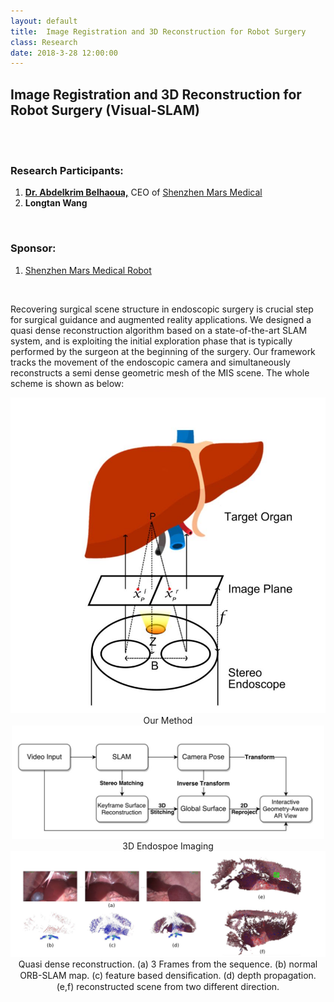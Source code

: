 ```yaml
---
layout: default
title:  Image Registration and 3D Reconstruction for Robot Surgery
class: Research
date: 2018-3-28 12:00:00
---
```



## Image Registration and 3D Reconstruction for Robot Surgery (Visual-SLAM)  
  
<br><br>


### Research Participants:

1. [**Dr. Abdelkrim Belhaoua,**](https://www.marssurgicalrobot.com/about) CEO of [Shenzhen Mars Medical](https://www.marssurgicalrobot.com/)
2. **Longtan Wang**

<br>

### Sponsor:
1. [Shenzhen Mars Medical Robot](https://www.marssurgicalrobot.com/)

<br>

Recovering surgical scene structure in endoscopic surgery is crucial step for surgical guidance and augmented reality applications. We designed a quasi dense reconstruction algorithm based on a state-of-the-art SLAM system, and is exploiting the initial exploration phase that is typically performed by the surgeon at the beginning of the surgery. Our framework tracks the movement of the endoscopic camera and simultaneously reconstructs a semi dense geometric mesh of the MIS scene.
The whole scheme is shown as below:
<br>

<center> <img src="/assets/post_images/1a.jpg" width="800px">  <br>
Our Method
</center>

<center> <img src="/assets/post_images/1b.JPG" width="500px">  <br>
3D Endospoe Imaging<br>
<img src="/assets/post_images/1c.JPG" width="1000px"><br>
Quasi dense reconstruction. (a) 3 Frames from the sequence. (b) normal ORB-SLAM map. (c) feature based densiﬁcation. (d) depth propagation. (e,f) reconstructed scene from two different direction. <br>


